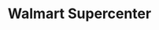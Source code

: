 ---
title: "Walmart Supercenter"
url: /lithonia/walmart-supercenter-mall-parkway/
shop: Supermarkt
---